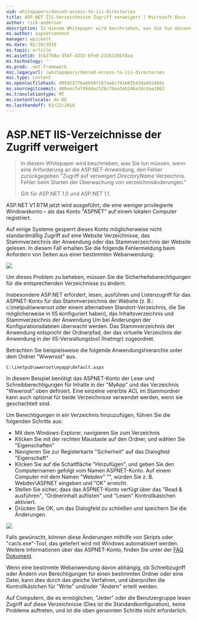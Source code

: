 ```yaml
---
uid: whitepapers/denied-access-to-iis-directories
title: ASP.NET IIS-Verzeichnisse Zugriff verweigert | Microsoft Docs
author: rick-anderson
description: In diesem Whitepaper wird beschrieben, was Sie tun müssen, wenn eine Anforderung an die ASP.NET-Anwendung, der Fehler "Zugriff verweigert DirectoryName Verzeichnis zurückgegeben. Fehler beim s...
ms.author: aspnetcontent
manager: wpickett
ms.date: 02/10/2010
ms.topic: article
ms.assetid: 3cb27b8a-354f-4332-bfe0-232b13bbf8aa
ms.technology: ''
ms.prod: .net-framework
msc.legacyurl: /whitepapers/denied-access-to-iis-directories
msc.type: content
ms.openlocfilehash: d95423776a6b58fc67ae6c791685543dadd2480c
ms.sourcegitcommit: 48beecfe749ddac52bc79aa3eb246a2dcdaa1862
ms.translationtype: MT
ms.contentlocale: de-DE
ms.lasthandoff: 03/22/2018
---
```

<a name="aspnet-denied-access-to-iis-directories"></a>ASP.NET IIS-Verzeichnisse der Zugriff verweigert
====================
> In diesem Whitepaper wird beschrieben, was Sie tun müssen, wenn eine Anforderung an die ASP.NET-Anwendung, den Fehler zurückgegeben "Zugriff auf verweigert *DirectoryName* Verzeichnis. Fehler beim Starten der Überwachung von verzeichnisänderungen."
> 
> Gilt für ASP.NET 1.0 und ASP.NET 1.1.


ASP.NET V1 RTM jetzt wird ausgeführt, die eine weniger privilegierte Windowskonto – als das Konto "ASPNET" auf einem lokalen Computer registriert.

Auf einige Systeme gesperrt dieses Konto möglicherweise nicht standardmäßig Zugriff auf eine Website Verzeichnisse, das Stammverzeichnis der Anwendung oder das Stammverzeichnis der Website gelesen. In diesem Fall erhalten Sie die folgende Fehlermeldung beim Anfordern von Seiten aus einer bestimmten Webanwendung:

![](denied-access-to-iis-directories/_static/image1.jpg)

Um dieses Problem zu beheben, müssen Sie die Sicherheitsberechtigungen für die entsprechenden Verzeichnisse zu ändern.

Insbesondere ASP.NET erfordert, lesen, ausführen und Listenzugriff für das ASPNET-Konto für das Stammverzeichnis der Website (z. B.: c:\inetpub\wwwroot oder einem alternativen Standort-Verzeichnis, die Sie möglicherweise in IIS konfiguriert haben), das Inhaltsverzeichnis und Stammverzeichnis der Anwendung Um bei Änderungen der Konfigurationsdateien überwacht werden. Das Stammverzeichnis der Anwendung entspricht der Ordnerpfad, der das virtuelle Verzeichnis der Anwendung in der IIS-Verwaltungstool (Inetmgr) zugeordnet.

Betrachten Sie beispielsweise die folgende Anwendungshierarchie unter dem Ordner "Wwwroot" aus.

`C:\inetpub\wwwroot\myapp\default.aspx`

In diesem Beispiel benötigt das ASPNET-Konto der Lese-und Schreibberechtigungen für Inhalte in der "MyApp" und das Verzeichnis "Wwwroot" oben definiert. Eine einzelne vererbte ACL im Stammordner kann auch optional für beide Verzeichnisse verwendet werden, wenn sie geschachtelt sind.

Um Berechtigungen in ein Verzeichnis hinzuzufügen, führen Sie die folgenden Schritte aus:

- Mit dem Windows-Explorer, navigieren Sie zum Verzeichnis
- Klicken Sie mit der rechten Maustaste auf den Ordner, und wählen Sie "Eigenschaften"
- Navigieren Sie zur Registerkarte "Sicherheit" auf das Dialogfeld "Eigenschaft"
- Klicken Sie auf die Schaltfläche "Hinzufügen", und geben Sie den Computernamen gefolgt vom Namen ASPNET-Konto. Auf einem Computer mit dem Namen "Webdev" "", würden Sie z. B. Webdev\ASPNET eingeben und "OK" erreicht.
- Stellen Sie sicher, dass das ASPNET-Konto verfügt über das "Read &amp; ausführen", "Ordnerinhalt auflisten" und "Lesen" Kontrollkästchen aktiviert.
- Drücken Sie OK, um das Dialogfeld zu schließen und speichern Sie die Änderungen.

![](denied-access-to-iis-directories/_static/image2.jpg)

Falls gewünscht, können diese Änderungen mithilfe von Skripts oder "cacls.exe"-Tool, das geliefert wird mit Windows automatisiert werden. Weitere Informationen über das ASPNET-Konto, finden Sie unter der [FAQ Dokument](https://go.microsoft.com/fwlink/?LinkId=5828).

Wenn eine bestimmte Webanwendung davon abhängig, ob Schreibzugriff oder Ändern von Berechtigungen für einen bestimmten Ordner oder eine Datei, kann dies durch das gleiche Verfahren, und überprüfen die Kontrollkästchen für "Write" und/oder "Ändern" erteilt werden.

Auf Computern, die es ermöglichen, "Jeder" oder die Benutzergruppe lesen Zugriff auf diese Verzeichnisse (Dies ist die Standardkonfiguration), keine Probleme auftreten, und ist die oben genannten Schritte nicht erforderlich.
